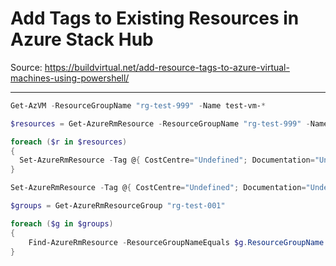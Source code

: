 # Add Tags to Existing Resources in Azure Stack Hub

Source: <https://buildvirtual.net/add-resource-tags-to-azure-virtual-machines-using-powershell/>

----

```powershell
Get-AzVM -ResourceGroupName "rg-test-999" -Name test-vm-*

$resources = Get-AzureRmResource -ResourceGroupName "rg-test-999" -Name test-vm-*

foreach ($r in $resources)
{
  Set-AzureRmResource -Tag @{ CostCentre="Undefined"; Documentation="Undefined"; Environment="TEST"; InceptionDate="20220309T000000Z"; ModifiedDate="Undefined"; ITOwner="Undefined"; ProjectName="Undefined"; ServiceOwner="Undefined"; ShutdownOOH="False" } -ResourceId $r.ResourceId -Force  
}

Set-AzureRmResource -Tag @{ CostCentre="Undefined"; Documentation="Undefined"; Environment="TEST"; InceptionDate="20220309T000000Z"; ModifiedDate="Undefined"; ITOwner="Undefined"; ProjectName="Undefined"; ServiceOwner="Undefined"; ShutdownOOH="False" } -ResourceId $r.ResourceId -Force

$groups = Get-AzureRmResourceGroup "rg-test-001"

foreach ($g in $groups)
{
    Find-AzureRmResource -ResourceGroupNameEquals $g.ResourceGroupName | ForEach-Object {Set-AzureRmResource -ResourceId $_.ResourceId -Tag $g.Tags -Force }
}
```
